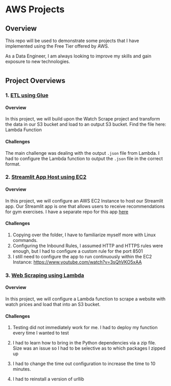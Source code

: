 # AWS Projects

## Overview

This repo will be used to demonstrate some projects that I have implemented using the Free Tier offered by AWS. 

As a Data Engineer, I am always looking to improve my skills and gain exposure to new technologies. 

# 

## Project Overviews

### 1. [ETL using Glue](/ETL-Glue/)

#### Overview 
In this project, we will build upon the Watch Scrape project and transform the data in our S3 bucket and load to an output S3 bucket. Find the file here: Lambda Function

#### Challenges
The main challenge was dealing with the output `.json` file from Lambda. I had to configure the Lambda function to output the `.json` file in the correct format. 

### 2. [Streamlit App Host using EC2](/Streamlit-app-host/)

#### Overview
In this project, we will configure an AWS EC2 Instance to host our Streamlit app. Our Streamlit app is one that allows users to receive recommendations for gym exercises. I have a separate repo for this app [here](https://github.com/IshNjie/Exercise_Recommender)


#### Challenges

1. Copying over the folder, I have to familiarize myself more with Linux commands. 
2. Configuring the Inbound Rules, I assumed HTTP and HTTPS rules were enough, but I had to configure a custom rule for the port 8501
3. I still need to configure the app to run continuously within the EC2 Instance: https://www.youtube.com/watch?v=3sQhVKO5xAA


### 3. [Web Scraping using Lambda](/Watch-Scrape/)

#### Overview
In this project, we will configure a Lambda function to scrape a website with watch prices and load that into an S3 bucket.


#### Challenges

1. Testing did not immediately work for me. I had to deploy my function every time I wanted to test

2. I had to learn how to bring in the Python dependencies via a zip file. Size was an issue so I had to be selective as to which packages I zipped up

3. I had to change the time out configuration to increase the time to 10 minutes.

4. I had to reinstall a version of urllib 


